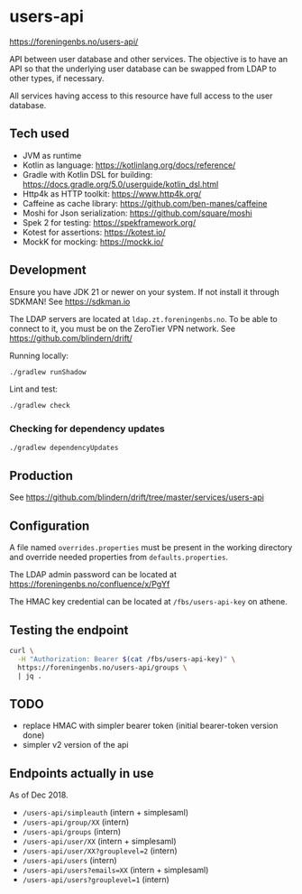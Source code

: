 # users-api

https://foreningenbs.no/users-api/

API between user database and other services. The objective is to have an API
so that the underlying user database can be swapped from LDAP to other types,
if necessary.

All services having access to this resource have full access to the user
database.

## Tech used

- JVM as runtime
- Kotlin as language: https://kotlinlang.org/docs/reference/
- Gradle with Kotlin DSL for building: https://docs.gradle.org/5.0/userguide/kotlin_dsl.html
- Http4k as HTTP toolkit: https://www.http4k.org/
- Caffeine as cache library: https://github.com/ben-manes/caffeine
- Moshi for Json serialization: https://github.com/square/moshi
- Spek 2 for testing: https://spekframework.org/
- Kotest for assertions: https://kotest.io/
- MockK for mocking: https://mockk.io/

## Development

Ensure you have JDK 21 or newer on your system. If not install it through SDKMAN!
See https://sdkman.io

The LDAP servers are located at `ldap.zt.foreningenbs.no`. To be able
to connect to it, you must be on the ZeroTier VPN network.
See https://github.com/blindern/drift/

Running locally:

```bash
./gradlew runShadow
```

Lint and test:

```bash
./gradlew check
```

### Checking for dependency updates

```bash
./gradlew dependencyUpdates
```

## Production

See https://github.com/blindern/drift/tree/master/services/users-api

## Configuration

A file named `overrides.properties` must be present in the working directory
and override needed properties from `defaults.properties`.

The LDAP admin password can be located at
https://foreningenbs.no/confluence/x/PgYf

The HMAC key credential can be located at `/fbs/users-api-key` on athene.

## Testing the endpoint

```bash
curl \
  -H "Authorization: Bearer $(cat /fbs/users-api-key)" \
  https://foreningenbs.no/users-api/groups \
  | jq .
```

## TODO

- replace HMAC with simpler bearer token (initial bearer-token version done)
- simpler v2 version of the api

## Endpoints actually in use

As of Dec 2018.

- `/users-api/simpleauth` (intern + simplesaml)
- `/users-api/group/XX` (intern)
- `/users-api/groups` (intern)
- `/users-api/user/XX` (intern + simplesaml)
- `/users-api/user/XX?grouplevel=2` (intern)
- `/users-api/users` (intern)
- `/users-api/users?emails=XX` (intern + simplesaml)
- `/users-api/users?grouplevel=1` (intern)
